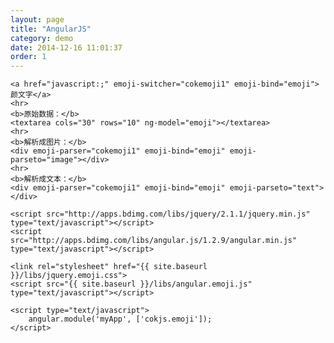 ```yaml
---
layout: page
title: "AngularJS"
category: demo
date: 2014-12-16 11:01:37
order: 1
---    
```


<div id="demo-angular" ng-app="myApp">

	<a href="javascript:;" emoji-switcher="cokemoji1" emoji-bind="emoji">颜文字</a>
	<hr>
	<b>原始数据：</b>
	<textarea cols="30" rows="10" ng-model="emoji"></textarea>
	<hr>
	<b>解析成图片：</b>
	<div emoji-parser="cokemoji1" emoji-bind="emoji" emoji-parseto="image"></div>
	<hr>
	<b>解析成文本：</b>
	<div emoji-parser="cokemoji1" emoji-bind="emoji" emoji-parseto="text"></div>

	<script src="http://apps.bdimg.com/libs/jquery/2.1.1/jquery.min.js" type="text/javascript"></script>
	<script src="http://apps.bdimg.com/libs/angular.js/1.2.9/angular.min.js" type="text/javascript"></script>
	
	<link rel="stylesheet" href="{{ site.baseurl }}/libs/jquery.emoji.css">
	<script src="{{ site.baseurl }}/libs/angular.emoji.js" type="text/javascript"></script>

	<script type="text/javascript">
		angular.module('myApp', ['cokjs.emoji']);
	</script>

</div>

